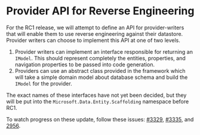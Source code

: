 Provider API for Reverse Engineering
==================

For the RC1 release, we will attempt to define an API for provider-writers that will enable them to use reverse engineering against their datastore. Provider writers can choose to implement this API at one of two levels.

1. Provider writers can implement an interface responsible for returning an `IModel`. This should represent completely the entities, properties, and navigation properties to be passed into code generation.
2. Providers can use an abstract class provided in the framework which will take a simple domain model about database schema and build the `IModel` for the provider.

The exact names of these interfaces have not yet been decided, but they will be put into the `Microsoft.Data.Entity.Scaffolding` namespace before RC1. 

To watch progress on these update, follow these issues: [#3329](https://github.com/aspnet/EntityFramework/issues/3329), [#3335](https://github.com/aspnet/EntityFramework/pull/3335), and [2956](https://github.com/aspnet/EntityFramework/issues/2956).